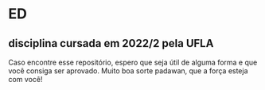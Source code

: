 # ED
## disciplina cursada em 2022/2 pela UFLA 

Caso encontre esse repositório, espero que seja útil de alguma forma
e que você consiga ser aprovado. Muito boa sorte padawan, que a força esteja com você!
